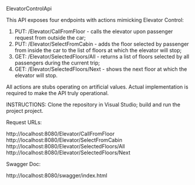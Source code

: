ElevatorControlApi

This API exposes four endpoints with actions mimicking Elevator Control:

1) PUT: /Elevator/CallFromFloor - calls the elevator upon passenger request from outside the car;
2) PUT: /Elevator/SelectFromCabin - adds the floor selected by passenger from inside the car to the list of floors at which the elevator will stop;
3) GET: /Elevator/SelectedFloors/All - returns a list of floors selected by all passengers during the current trip;
4) GET: /Elevator/SelectedFloors/Next - shows the next floor at which the elevator will stop.

All actions are stubs operating on artificial values. Actual implementation is required to make the API truly operational.

INSTRUCTIONS:
Clone the repository in Visual Studio; build and run the project project.

Request URLs:

http://localhost:8080/Elevator/CallFromFloor
http://localhost:8080/Elevator/SelectFromCabin
http://localhost:8080/Elevator/SelectedFloors/All
http://localhost:8080/Elevator/SelectedFloors/Next

Swagger Doc:

http://localhost:8080/swagger/index.html